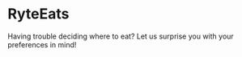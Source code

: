 # RyteEats
Having trouble deciding where to eat? Let us surprise you with your preferences in mind!
